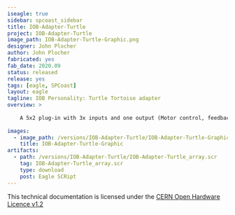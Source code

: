 ```yaml
---
iseagle: true
sidebar: spcoast_sidebar
title: IOB-Adapter-Turtle
project: IOB-Adapter-Turtle
image_path: IOB-Adapter-Turtle-Graphic.png
designer: John Plocher
author: John Plocher
fabricated: yes
fab_date: 2020.09
status: released
release: yes
tags: [eagle, SPCoast]
layout: eagle
tagline: IOB Personality: Turtle Tortoise adapter
overview: >
    
    A 5x2 plug-in with 3x inputs and one output (Motor control, feedback for N, R and Occupancy)
    
images:
  - image_path: /versions/IOB-Adapter-Turtle/IOB-Adapter-Turtle-Graphic.png
    title: IOB-Adapter-Turtle-Graphic
artifacts:
  - path: /versions/IOB-Adapter-Turtle/IOB-Adapter-Turtle_array.scr
    tag: IOB-Adapter-Turtle_array.scr
    type: download
    post: Eagle SCRipt
---
```



This technical documentation is licensed under the [CERN Open Hardware Licence v1.2](http://www.ohwr.org/attachments/2388/cern_ohl_v_1_2.txt)
